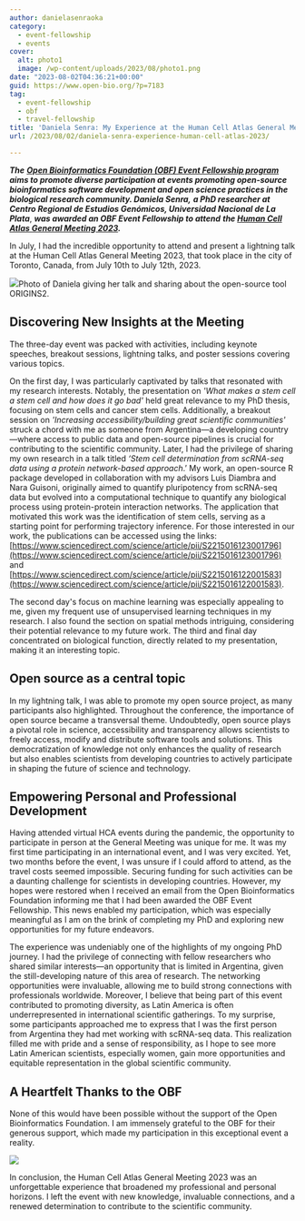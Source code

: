 ```yaml
---
author: danielasenraoka
category:
  - event-fellowship
  - events
cover:
  alt: photo1
  image: /wp-content/uploads/2023/08/photo1.png
date: "2023-08-02T04:36:21+00:00"
guid: https://www.open-bio.org/?p=7183
tag:
  - event-fellowship
  - obf
  - travel-fellowship
title: 'Daniela Senra: My Experience at the Human Cell Atlas General Meeting 2023'
url: /2023/08/02/daniela-senra-experience-human-cell-atlas-2023/

---
```

**_The_** [**_Open Bioinformatics Foundation (OBF) Event Fellowship program_**](/travel-awards) **_aims to promote diverse participation at events promoting open-source bioinformatics software development and open science practices in the biological research community. Daniela Senra,_** _**a PhD researcher at Centro Regional de Estudios Genómicos, Universidad Nacional de La Plata**_, **_was awarded an OBF Event Fellowship to attend_** _**the [Human Cell Atlas General Meeting 2023](https://events.humancellatlas.org/2023gm).**_

In July, I had the incredible opportunity to attend and present a lightning talk at the Human Cell Atlas General Meeting 2023, that took place in the city of Toronto, Canada, from July 10th to July 12th, 2023.

![](/wp-content/uploads/2023/08/photo1-1024x576.png)Photo of Daniela giving her talk and sharing about the open-source tool ORIGINS2.

## **Discovering New Insights at the Meeting**

The three-day event was packed with activities, including keynote speeches, breakout sessions, lightning talks, and poster sessions covering various topics.

On the first day, I was particularly captivated by talks that resonated with my research interests. Notably, the presentation on _'What makes a stem cell a stem cell and how does it go bad'_ held great relevance to my PhD thesis, focusing on stem cells and cancer stem cells. Additionally, a breakout session on _'Increasing accessibility/building great scientific communities'_ struck a chord with me as someone from Argentina—a developing country—where access to public data and open-source pipelines is crucial for contributing to the scientific community. Later, I had the privilege of sharing my own research in a talk titled _‘Stem cell determination from scRNA-seq data using a protein network-based approach_.’ My work, an open-source R package developed in collaboration with my advisors Luis Diambra and Nara Guisoni, originally aimed to quantify pluripotency from scRNA-seq data but evolved into a computational technique to quantify any biological process using protein-protein interaction networks. The application that motivated this work was the identification of stem cells, serving as a starting point for performing trajectory inference. For those interested in our work, the publications can be accessed using the links: [https://www.sciencedirect.com/science/article/pii/S2215016123001796](https://www.sciencedirect.com/science/article/pii/S2215016123001796) and [https://www.sciencedirect.com/science/article/pii/S2215016122001583](https://www.sciencedirect.com/science/article/pii/S2215016122001583).

The second day's focus on machine learning was especially appealing to me, given my frequent use of unsupervised learning techniques in my research. I also found the section on spatial methods intriguing, considering their potential relevance to my future work. The third and final day concentrated on biological function, directly related to my presentation, making it an interesting topic.

## **Open source as a central topic**

In my lightning talk, I was able to promote my open source project, as many participants also highlighted. Throughout the conference, the importance of open source became a transversal theme. Undoubtedly, open source plays a pivotal role in science, accessibility and transparency allows scientists to freely access, modify and distribute software tools and solutions. This democratization of knowledge not only enhances the quality of research but also enables scientists from developing countries to actively participate in shaping the future of science and technology.

## **Empowering Personal and Professional Development**

Having attended virtual HCA events during the pandemic, the opportunity to participate in person at the General Meeting was unique for me. It was my first time participating in an international event, and I was very excited. Yet, two months before the event, I was unsure if I could afford to attend, as the travel costs seemed impossible. Securing funding for such activities can be a daunting challenge for scientists in developing countries. However, my hopes were restored when I received an email from the Open Bioinformatics Foundation informing me that I had been awarded the OBF Event Fellowship. This news enabled my participation, which was especially meaningful as I am on the brink of completing my PhD and exploring new opportunities for my future endeavors.

The experience was undeniably one of the highlights of my ongoing PhD journey. I had the privilege of connecting with fellow researchers who shared similar interests—an opportunity that is limited in Argentina, given the still-developing nature of this area of research. The networking opportunities were invaluable, allowing me to build strong connections with professionals worldwide. Moreover, I believe that being part of this event contributed to promoting diversity, as Latin America is often underrepresented in international scientific gatherings. To my surprise, some participants approached me to express that I was the first person from Argentina they had met working with scRNA-seq data. This realization filled me with pride and a sense of responsibility, as I hope to see more Latin American scientists, especially women, gain more opportunities and equitable representation in the global scientific community.

## **A Heartfelt Thanks to the OBF**

None of this would have been possible without the support of the Open Bioinformatics Foundation. I am immensely grateful to the OBF for their generous support, which made my participation in this exceptional event a reality.

![](/wp-content/uploads/2023/08/photo2-1-768x1024.jpg)

In conclusion, the Human Cell Atlas General Meeting 2023 was an unforgettable experience that broadened my professional and personal horizons. I left the event with new knowledge, invaluable connections, and a renewed determination to contribute to the scientific community.
